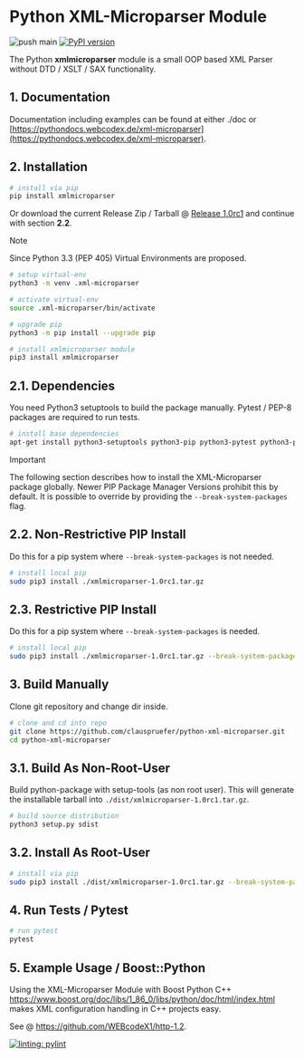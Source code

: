 # Python XML-Microparser Module

![push main](https://github.com/clauspruefer/python-xml-microparser/actions/workflows/pylint.yaml/badge.svg)
[![PyPI version](https://badge.fury.io/py/xmlmicroparser.svg)](https://badge.fury.io/py/xmlmicroparser)

The Python **xmlmicroparser** module is a small OOP based XML Parser without DTD / XSLT / SAX functionality.

## 1. Documentation

Documentation including examples can be found at either ./doc or [https://pythondocs.webcodex.de/xml-microparser](https://pythondocs.webcodex.de/xml-microparser).

## 2. Installation

```bash
# install via pip
pip install xmlmicroparser
```

Or download the current Release Zip / Tarball @ [Release 1.0rc1](https://github.com/clauspruefer/python-xml-microparser/releases/tag/1.0rc1) and continue with section **2.2**.

>[!NOTE]
> Since Python 3.3 (PEP 405) Virtual Environments are proposed.

```bash
# setup virtual-env
python3 -m venv .xml-microparser

# activate virtual-env
source .xml-microparser/bin/activate

# upgrade pip
python3 -m pip install --upgrade pip

# install xmlmicroparser module
pip3 install xmlmicroparser
```

## 2.1. Dependencies

You need Python3 setuptools to build the package manually. Pytest / PEP-8 packages are required to run tests.

```bash
# install base dependencies
apt-get install python3-setuptools python3-pip python3-pytest python3-pytest-pep8
```

>[!IMPORTANT]
> The following section describes how to install the XML-Microparser package globally. Newer PIP Package Manager Versions prohibit
> this by default. It is possible to override by providing the `--break-system-packages` flag.

## 2.2. Non-Restrictive PIP Install

Do this for a pip system where `--break-system-packages` is not needed.

```bash
# install local pip
sudo pip3 install ./xmlmicroparser-1.0rc1.tar.gz
```

## 2.3. Restrictive PIP Install

Do this for a pip system where `--break-system-packages` is needed.

```bash
# install local pip
sudo pip3 install ./xmlmicroparser-1.0rc1.tar.gz --break-system-packages
```

## 3. Build Manually

Clone git repository and change dir inside.

```bash
# clone and cd into repo
git clone https://github.com/clauspruefer/python-xml-microparser.git
cd python-xml-microparser
```
## 3.1. Build As Non-Root-User

Build python-package with setup-tools (as non root user). This will generate the installable tarball
into `./dist/xmlmicroparser-1.0rc1.tar.gz`.

```bash
# build source distribution
python3 setup.py sdist
```

## 3.2. Install As Root-User

```bash
# install via pip
sudo pip3 install ./dist/xmlmicroparser-1.0rc1.tar.gz --break-system-packages
```

## 4. Run Tests / Pytest

```bash
# run pytest
pytest
```

## 5. Example Usage / Boost::Python

Using the XML-Microparser Module with Boost Python C++ https://www.boost.org/doc/libs/1_86_0/libs/python/doc/html/index.html
makes XML configuration handling in C++ projects easy.

See @ https://github.com/WEBcodeX1/http-1.2.

[![linting: pylint](https://img.shields.io/badge/linting-pylint-yellowgreen)](https://github.com/PyCQA/pylint)
